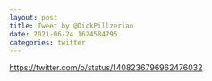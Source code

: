 ```yaml
--- 
layout: post 
title: Tweet by @DickPillzerian 
date: 2021-06-24 1624584795 
categories: twitter 
--- 
```

https://twitter.com/o/status/1408236796962476032